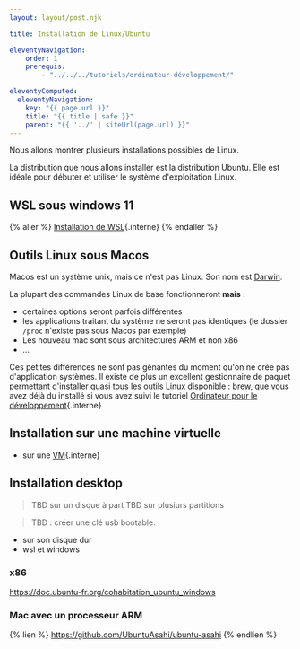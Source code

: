 ```yaml
---
layout: layout/post.njk

title: Installation de Linux/Ubuntu

eleventyNavigation:
    order: 1
    prerequis:
        - "../../../tutoriels/ordinateur-développement/"

eleventyComputed:
  eleventyNavigation:
    key: "{{ page.url }}"
    title: "{{ title | safe }}"
    parent: "{{ '../' | siteUrl(page.url) }}"
---
```


Nous allons montrer plusieurs installations possibles de Linux.

La distribution que nous allons installer est la distribution Ubuntu. Elle est idéale pour débuter et utiliser le système d'exploitation Linux.

## WSL sous windows 11

{% aller %}
[Installation de WSL](./wsl){.interne}
{% endaller %}

## Outils Linux sous Macos

Macos est un système unix, mais ce n'est pas Linux. Son nom est [Darwin](https://fr.wikipedia.org/wiki/Darwin_(informatique)).

La plupart des commandes Linux de base fonctionneront **mais** :

* certaines options seront parfois différentes
* les applications traitant du système ne seront pas identiques (le dossier `/proc` n'existe pas sous Macos par exemple)
* Les nouveau mac sont sous architectures ARM et non x86
* ...

Ces petites différences ne sont pas gênantes du moment qu'on ne crée pas d'application systèmes. Il existe de plus un excellent gestionnaire de paquet permettant d'installer quasi tous les outils Linux disponible : [brew](https://brew.sh/index_fr), que vous avez déjà du installé si vous avez suivi le tutoriel [Ordinateur pour le développement](../../../Tutoriels/ordinateur-développement/){.interne}

## Installation sur une machine virtuelle

* sur une [VM](./VM){.interne}

## Installation desktop

> TBD sur un disque à part
> TBD sur plusiurs partitions

> TBD : créer une clé usb bootable.

* sur son disque dur
* wsl et windows

### x86

<https://doc.ubuntu-fr.org/cohabitation_ubuntu_windows>

### Mac avec un processeur ARM

{% lien %}
<https://github.com/UbuntuAsahi/ubuntu-asahi>
{% endlien %}
